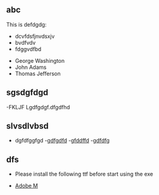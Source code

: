 
## abc
  This is defdgdg:
* dcvfdsfjnvdsxjv
* bvdfvdv
* fdggvdfbd
- George Washington
- John Adams
- Thomas Jefferson


## sgsdgfdgd
-FKLJF Lgdfgdgf.dfgdfhd

## slvsdlvbsd
- dgfdfggfgd
-[gdfgdfd](www.google.com)
-[gfddffd](www.yahoo.com)
-[gdfdfg](www.yahoo.com)

## dfs
- Please install the following ttf before start using the exe
 * [Adobe M](www.yahoo.com)
